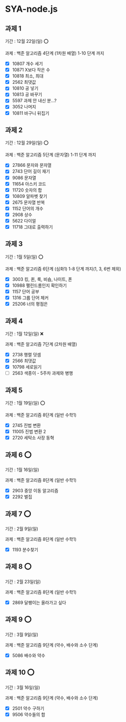 # SYA-node.js

## 과제 1

기간 : 12월 22일(일) ⭕

과제 : 백준 알고리즘 4단계 (1차원 배열) 1-10 단계 까지

- [x] 10807 개수 세기
- [x] 10871 X보다 작은 수
- [x] 10818 최소, 최대
- [x] 2562 최댓값
- [x] 10810 공 넣기
- [x] 10813 공 바꾸기
- [x] 5597 과제 안 내신 분...?
- [x] 3052 나머지
- [x] 10811 바구니 뒤집기

## 과제 2

기간 : 12월 29일(일) ⭕

과제 : 백준 알고리즘 5단계 (문자열) 1-11 단계 까지

- [x] 27866 문자와 문자열
- [x] 2743 단어 길이 재기
- [x] 9086 문자열
- [x] 11654 아스키 코드
- [x] 11720 숫자의 합
- [x] 10809 알파벳 찾기
- [x] 2675 문자열 반복
- [x] 1152 단어의 개수
- [x] 2908 상수
- [x] 5622 다이얼
- [x] 11718 그대로 출력하기

## 과제 3

기간 : 1월 5일(일) ⭕

과제 : 백준 알고리즘 6단계 (심화1) 1-8 단계 까지(1, 3, 6번 제외)

- [x] 3003 킹, 퀸, 룩, 비숍, 나이트, 폰
- [x] 10988 팰린드롬인지 확인하기
- [x] 1157 단어 공부
- [x] 1316 그룹 단어 체커
- [x] 25206 너의 평점은

## 과제 4

기간 : 1월 12일(일) ❌

과제 : 백준 알고리즘 7단계 (2차원 배열)

- [x] 2738 행렬 덧셈
- [x] 2566 최댓값
- [x] 10798 세로읽기
- [ ] 2563 색종이 - 5주차 과제와 병행

## 과제 5

기간 : 1월 19일(일) ⭕

과제 : 백준 알고리즘 8단계 (일반 수학1)

- [x] 2745 진법 변환
- [x] 11005 진법 변환 2
- [x] 2720 세탁소 사장 동혁

## 과제 6 ⭕

기간 : 1월 16일(일)

과제 : 백준 알고리즘 8단계 (일반 수학1)

- [x] 2903 중앙 이동 알고리즘
- [x] 2292 벌집

## 과제 7 ⭕

기간 : 2월 9일(일)

과제 : 백준 알고리즘 8단계 (일반 수학1)

- [x] 1193 분수찾기

## 과제 8 ⭕

기간 : 2월 23일(일)

과제 : 백준 알고리즘 8단계 (일반 수학1)

- [x] 2869 달팽이는 올라가고 싶다

## 과제 9 ⭕

기간 : 3월 9일(일)  

과제 : 백준 알고리즘 9단계 (약수, 배수와 소수 단계)

- [x] 5086 배수와 약수

## 과제 10 ⭕

기간 : 3월 16일(일)  

과제 :  백준 알고리즘 9단계 (약수, 배수와 소수 단계)
- [x] 2501 약수 구하기
- [x] 9506 약수들의 합  
